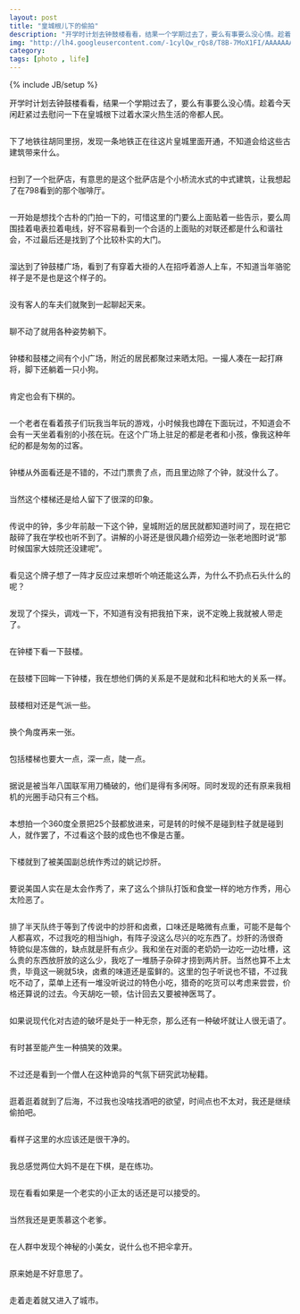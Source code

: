 ```yaml
---
layout: post
title: "皇城根儿下的偷拍"
description: "开学时计划去钟鼓楼看看，结果一个学期过去了，要么有事要么没心情。趁着今天闲赶紧过去慰问一下在皇城根下过着水深火热生活的帝都人民。"
img: "http://lh4.googleusercontent.com/-1cylQw_rQs8/T8B-7MoX1FI/AAAAAAAAAQc/nFedDDOYNNE/s640/%25E9%25BC%2593%25E6%25A5%25BC%25E4%25B8%2580%25E8%25A7%2592.JPG"
category: 
tags: [photo , life]
---
```

{% include JB/setup %}
<div class="photo">
	<p>开学时计划去钟鼓楼看看，结果一个学期过去了，要么有事要么没心情。趁着今天闲赶紧过去慰问一下在皇城根下过着水深火热生活的帝都人民。</p>
	<img src="http://lh5.googleusercontent.com/-h1zVSfd1CLM/T8B9u3RlnDI/AAAAAAAAALw/LDcnhKaZdc4/s640/%25E5%259C%25B0%25E9%2593%2581%25E5%25BB%25BA%25E5%25B7%25A5.JPG" alt="">
	<p>下了地铁往胡同里拐，发现一条地铁正在往这片皇城里面开通，不知道会给这些古建筑带来什么。</p>
	<img src="http://lh4.googleusercontent.com/-qtwE3joL5nk/T8B-bjsVCQI/AAAAAAAAAOg/tigdsEpYDWI/s640/%25E7%259A%25AE%25E8%2590%25A8%25E5%25BA%2597.JPG" alt="">
	<p>扫到了一个批萨店，有意思的是这个批萨店是个小桥流水式的中式建筑，让我想起了在798看到的那个咖啡厅。</p>
	<img src="http://lh5.googleusercontent.com/-WkjI7R2hYNQ/T8B9wd9fV5I/AAAAAAAAAMA/sEOqfyKy_-w/s512/%25E5%25A4%25A7%25E9%2597%25A8.JPG" alt="">
	<p>一开始是想找个古朴的门拍一下的，可惜这里的门要么上面贴着一些告示，要么周围挂着电表拉着电线，好不容易看到一个合适的上面贴的对联还都是什么和谐社会，不过最后还是找到了个比较朴实的大门。</p>
	<img src="http://lh5.googleusercontent.com/-ivhWipIBlRo/T8B-MezfnaI/AAAAAAAAANw/Ap8a3bs4cJU/s640/%25E6%258B%2589%25E5%25AE%25A2.JPG" alt="">
	<p>溜达到了钟鼓楼广场，看到了有穿着大褂的人在招呼着游人上车，不知道当年骆驼祥子是不是也是这个样子的。</p>
	<img src="http://lh3.googleusercontent.com/-3on936r1BhI/T8B9mtDwMdI/AAAAAAAAALY/FcJe_MA1rsQ/s640/%25E5%2595%2586%25E9%2587%258F%25E7%2594%259F%25E6%2584%258F.JPG" alt="">
	<p>没有客人的车夫们就聚到一起聊起天来。</p>
	<img src="http://lh6.googleusercontent.com/-W9K7RXSspFw/T8B-hmbrMsI/AAAAAAAAAO4/OUQ6fjTsZQM/s640/%25E7%259D%25A1%25E8%25A7%2589%25E4%25B8%2589%25E4%25BA%25BA%25E7%25BB%2584.JPG" alt="">
	<p>聊不动了就用各种姿势躺下。</p>
	<img src="http://lh3.googleusercontent.com/-0VQuAJ1OqNk/T8B-GoGQd-I/AAAAAAAAANc/Kw6SH86Gnu8/s640/%25E6%2589%2593%25E9%25BA%25BB%25E5%25B0%2586.JPG" alt="">
	<p>钟楼和鼓楼之间有个小广场，附近的居民都聚过来晒太阳。一撮人凑在一起打麻将，脚下还躺着一只小狗。</p>
	<img src="http://lh3.googleusercontent.com/-m8JUdTJkX_o/T8B9ZxrXTiI/AAAAAAAAAKo/3FsmAvndDMg/s640/%25E4%25B8%258B%25E8%25B1%25A1%25E6%25A3%258B.JPG" alt="">
	<p>肯定也会有下棋的。</p>
	<img src="http://lh5.googleusercontent.com/-cYACEQMRxDk/T8B-iImASfI/AAAAAAAAAPA/SF0WIMoURHg/s640/%25E8%2580%2581%25E8%2580%2585%25E5%2592%258C%25E5%25AD%25A9%25E5%25AD%2590.JPG" alt="">
	<p>一个老者在看着孩子们玩我当年玩的游戏，小时候我也蹲在下面玩过，不知道会不会有一天坐着看别的小孩在玩。在这个广场上驻足的都是老者和小孩，像我这种年纪的都是匆匆的过客。</p>
	<img src="http://lh3.googleusercontent.com/-a7tY0xGmzKw/T8B-0imEZcI/AAAAAAAAAP0/tKPB7-nNtOQ/s512/%25E9%2592%259F%25E6%25A5%25BC.JPG" alt="">
	<p>钟楼从外面看还是不错的，不过门票贵了点，而且里边除了个钟，就没什么了。</p>
	<img src="http://lh6.googleusercontent.com/-4fc4kI-G8q0/T8B-0TYc77I/AAAAAAAAAPw/VAU5uK8IAKc/s640/%25E9%2592%259F%25E6%25A5%25BC%25E6%25A5%25BC%25E6%25A2%25AF.JPG" alt="">
	<p>当然这个楼梯还是给人留下了很深的印象。</p>
	<img src="http://lh6.googleusercontent.com/-ikfiSpIpXEM/T8B-0yuS6CI/AAAAAAAAAP8/hkDNg7nceKE/s512/%25E9%2592%259F.JPG" alt="">
	<p>传说中的钟，多少年前敲一下这个钟，皇城附近的居民就都知道时间了，现在把它敲碎了我在学校也听不到了。讲解的小哥还是很风趣介绍旁边一张老地图时说“那时候国家大妓院还没建呢”。</p>
	<img src="http://lh4.googleusercontent.com/-LLJRCpBlL1s/T8B-MGjbDqI/AAAAAAAAANo/kf1-69s-JDA/s640/%25E6%258A%2595%25E5%25B8%2581%25E5%2587%25BB%25E9%2592%259F.JPG" alt="">
	<p>看见这个牌子想了一阵才反应过来想听个响还能这么弄，为什么不扔点石头什么的呢？</p>
	<img src="http://lh4.googleusercontent.com/-rYKgfunz1M8/T8B-rhNl3SI/AAAAAAAAAPY/UnTiTeL_Whs/s640/%25E8%25B0%2583%25E6%2588%258F%25E6%2591%2584%25E5%2583%258F%25E5%25A4%25B4.JPG" alt="">
	<p>发现了个探头，调戏一下，不知道有没有把我拍下来，说不定晚上我就被人带走了。</p>
	<img src="http://lh4.googleusercontent.com/-h8fOyad6CXE/T8B-4oZBbCI/AAAAAAAAAQM/rZkohjWKbaU/s640/%25E9%2592%259F%25E6%25A5%25BC%25E7%259C%258B%25E9%25BC%2593%25E6%25A5%25BC.JPG" alt="">
	<p>在钟楼下看一下鼓楼。</p>
	<img src="http://lh4.googleusercontent.com/-B5p8f_1B4Fo/T8B-8F1rbxI/AAAAAAAAAQg/5Xdvir5dHJU/s512/%25E9%25BC%2593%25E6%25A5%25BC%25E7%259C%258B%25E9%2592%259F%25E6%25A5%25BC.JPG" alt="">
	<p>在鼓楼下回眸一下钟楼，我在想他们俩的关系是不是就和北科和地大的关系一样。</p>
	<img src="http://lh5.googleusercontent.com/-34oMEvnaxAE/T8B-6qVGpQI/AAAAAAAAAQU/mo6OMbACRjI/s640/%25E9%25BC%2593%25E6%25A5%25BC.JPG" alt="">
	<p>鼓楼相对还是气派一些。</p>
	<img src="http://lh4.googleusercontent.com/-1cylQw_rQs8/T8B-7MoX1FI/AAAAAAAAAQc/nFedDDOYNNE/s640/%25E9%25BC%2593%25E6%25A5%25BC%25E4%25B8%2580%25E8%25A7%2592.JPG" alt="">
	<p>换个角度再来一张。</p>
	<img src="http://lh4.googleusercontent.com/-UhBYdsC_0kw/T8B9V_kMj4I/AAAAAAAAAKg/6pmkhdE2Kqw/s640/DSCF0069.JPG" alt="">
	<p>包括楼梯也要大一点，深一点，陡一点。</p>
	<img src="http://lh4.googleusercontent.com/-8CuuofOiLHo/T8B-hta5myI/AAAAAAAAAO8/XrxQeXhcNtY/s640/%25E7%25A0%25B4%25E9%25BC%2593.JPG" alt="">
	<p>据说是被当年八国联军用刀桶破的，他们是得有多闲呀。同时发现的还有原来我相机的光圈手动只有三个档。</p>
	<img src="http://lh6.googleusercontent.com/-us1xc3CAcaA/T8B90GJ5hPI/AAAAAAAAAMM/io0i6Ldcy0c/s640/%25E5%25A4%25A7%25E9%25BC%2593.JPG" alt="">
	<p>本想拍一个360度全景把25个鼓都放进来，可是转的时候不是碰到柱子就是碰到人，就作罢了，不过看这个鼓的成色也不像是古董。</p>
	<img src="http://lh6.googleusercontent.com/-2_VwyszOp90/T8B94Y7IqvI/AAAAAAAAAMg/2KPtFFcXKNI/s640/%25E5%25A7%259A%25E8%25AE%25B0%25E7%2582%2592%25E8%2582%259D.JPG" alt="">
	<p>下楼就到了被美国副总统作秀过的姚记炒肝。</p>
	<img src="http://lh4.googleusercontent.com/-_yypKcPhXDE/T8B-McVGLdI/AAAAAAAAANs/Of00xonsxTw/s640/%25E6%258E%2592%25E9%2598%259F.JPG" alt="">
	<p>要说美国人实在是太会作秀了，来了这么个排队打饭和食堂一样的地方作秀，用心太险恶了。</p>
	<img src="http://lh4.googleusercontent.com/-Z44tVnBZPJU/T8B-WQNGH1I/AAAAAAAAAOQ/cmAjyTjoyA0/s640/%25E7%2582%2592%25E8%2582%259D.JPG" alt="">
	<p>排了半天队终于等到了传说中的炒肝和卤煮，口味还是略微有点重，可能不是每个人都喜欢，不过我吃的相当high，有阵子没这么尽兴的吃东西了。炒肝的汤很奇特貌似是冻做的，缺点就是肝有点少。我和坐在对面的老奶奶一边吃一边吐槽，这么贵的东西放肝放的这么少，我吃了一堆肠子杂碎才捞到两片肝。当然也算不上太贵，毕竟这一碗就5块，卤煮的味道还是蛮鲜的。这里的包子听说也不错，不过我吃不动了，菜单上还有一堆没听说过的特色小吃，猎奇的吃货可以考虑来尝尝，价格还算说的过去。今天胡吃一顿，估计回去又要被神医骂了。</p>
	<img src="http://lh6.googleusercontent.com/-0wWurJ43goU/T8B92va_AyI/AAAAAAAAAMY/X-7TVKseI1w/s640/%25E5%25A6%2582%25E6%25AD%25A4%25E5%259D%259A%25E5%2586%25B3.JPG" alt="">
	<p>如果说现代化对古迹的破坏是处于一种无奈，那么还有一种破坏就让人很无语了。</p>
	<img src="http://lh3.googleusercontent.com/-lcx94t3uWK4/T8B9vAsSVfI/AAAAAAAAAL0/WALXVWi0Cpw/s640/%25E5%259D%259A%25E5%2586%25B3.JPG" alt="">
	<p>有时甚至能产生一种搞笑的效果。</p>
	<img src="http://lh4.googleusercontent.com/-F05x52UJk-w/T8B-cCk3lBI/AAAAAAAAAOk/B4ANC8KMo7I/s640/%25E7%259C%259F%25E6%25AD%25A3%25E7%259A%2584%25E5%259D%259A%25E5%2586%25B3.JPG" alt="">
	<p>不过还是看到一个僧人在这种诡异的气氛下研究武功秘籍。</p>
	<img src="http://lh3.googleusercontent.com/-Wblg6UrwrQ4/T8B9j1sPQQI/AAAAAAAAALI/yPy_XzjkEFY/s640/%25E5%2590%258E%25E6%25B5%25B7.JPG" alt="">
	<p>逛着逛着就到了后海，不过我也没啥找酒吧的欲望，时间点也不太对，我还是继续偷拍吧。</p>
	<img src="http://lh4.googleusercontent.com/-2EZpXvDcdz8/T8B-qcjOpSI/AAAAAAAAAPQ/3gS2FqTfRZk/s640/%25E8%2587%25AA%25E7%2594%25B1%25E6%25B3%25B3.JPG" alt="">
	<p>看样子这里的水应该还是很干净的。</p>
	<img src="http://lh6.googleusercontent.com/-SzPKrks4h5Y/T8B-rsrXDLI/AAAAAAAAAPc/pnWCkMsMy1Y/s640/%25E8%25B7%25B3%25E6%25A3%258B.JPG" alt="">
	<p>我总感觉两位大妈不是在下棋，是在练功。</p>
	<img src="http://lh3.googleusercontent.com/-BUnZf8DX9Bg/T8B97xXndRI/AAAAAAAAAMw/o9aI7jl-m5s/s640/%25E5%25B0%258F%25E6%25AD%25A3%25E5%25A4%25AA1.JPG" alt="">
	<p>现在看看如果是一个老实的小正太的话还是可以接受的。</p>
	<img src="http://lh3.googleusercontent.com/-dXrGjIxAuzo/T8B-EZ4Jx1I/AAAAAAAAANQ/yBjMl9o_mFA/s640/%25E5%25B0%258F%25E8%2590%259D%25E8%258E%2589.JPG" alt="">
	<p>当然我还是更羡慕这个老爹。</p>
	<img src="http://lh5.googleusercontent.com/-35kH-U7uDOo/T8B9-hCOeQI/AAAAAAAAANA/jJ2kzxkLGqY/s640/%25E5%25B0%258F%25E7%25BE%258E%25E5%25A5%25B31.JPG" alt="">
	<p>在人群中发现个神秘的小美女，说什么也不把伞拿开。</p>
	<img src="http://lh4.googleusercontent.com/-6Xt68Qj6Quc/T8B-GF9T4_I/AAAAAAAAANY/oy-fn4TlJjc/s640/%25E5%25B0%258F%25E7%25BE%258E%25E5%25A5%25B33.JPG" alt="">
	<p>原来她是不好意思了。</p>
	<img src="http://lh5.googleusercontent.com/-QfgS6ezgh94/T8B9sdGXZfI/AAAAAAAAALo/50EgoeFSmcA/s640/%25E5%259B%259E%25E5%2588%25B0%25E5%259F%258E%25E5%25B8%2582.JPG" alt="">
	<p>走着走着就又进入了城市。</p>
</div>
